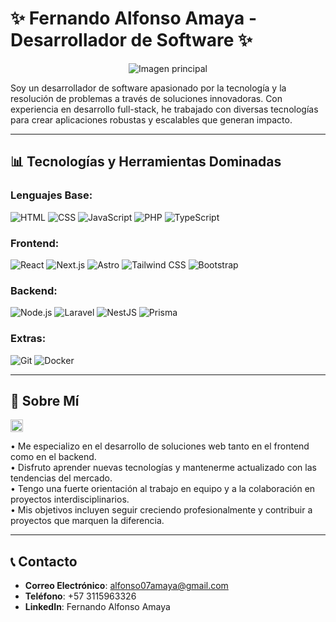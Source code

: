 # ✨ **Fernando Alfonso Amaya - Desarrollador de Software** ✨

<!-- Imagen principal centrada -->
<p align="center">
  <img src="https://verpex.com/assets/uploads/images/blog/How-to-become-a-Backend-Developer.jpg?v=1665484477" alt="Imagen principal" style="max-width: 40%; height: auto;">
</p>


Soy un desarrollador de software apasionado por la tecnología y la resolución de problemas a través de soluciones innovadoras. Con experiencia en desarrollo full-stack, he trabajado con diversas tecnologías para crear aplicaciones robustas y escalables que generan impacto.

---

## 📊 **Tecnologías y Herramientas Dominadas**

### **Lenguajes Base:**

![HTML](https://img.shields.io/badge/HTML-E34F26?style=for-the-badge&logo=html5&logoColor=white) ![CSS](https://img.shields.io/badge/CSS-1572B6?style=for-the-badge&logo=css3&logoColor=white) ![JavaScript](https://img.shields.io/badge/JavaScript-F7DF1E?style=for-the-badge&logo=javascript&logoColor=black) ![PHP](https://img.shields.io/badge/PHP-777BB4?style=for-the-badge&logo=php&logoColor=white) ![TypeScript](https://img.shields.io/badge/TypeScript-3178C6?style=for-the-badge&logo=typescript&logoColor=white)

### **Frontend:**

![React](https://img.shields.io/badge/React-61DAFB?style=for-the-badge&logo=react&logoColor=black) ![Next.js](https://img.shields.io/badge/Next.js-000000?style=for-the-badge&logo=next.js&logoColor=white) ![Astro](https://img.shields.io/badge/Astro-FF5D01?style=for-the-badge&logo=astro&logoColor=white) ![Tailwind CSS](https://img.shields.io/badge/Tailwind%20CSS-06B6D4?style=for-the-badge&logo=tailwindcss&logoColor=white) ![Bootstrap](https://img.shields.io/badge/Bootstrap-7952B3?style=for-the-badge&logo=bootstrap&logoColor=white)

### **Backend:**

![Node.js](https://img.shields.io/badge/Node.js-339933?style=for-the-badge&logo=nodedotjs&logoColor=white) ![Laravel](https://img.shields.io/badge/Laravel-FF2D20?style=for-the-badge&logo=laravel&logoColor=white) ![NestJS](https://img.shields.io/badge/NestJS-E0234E?style=for-the-badge&logo=nestjs&logoColor=white) ![Prisma](https://img.shields.io/badge/Prisma-2D3748?style=for-the-badge&logo=prisma&logoColor=white)

### **Extras:**

![Git](https://img.shields.io/badge/Git-F05032?style=for-the-badge&logo=git&logoColor=white) ![Docker](https://img.shields.io/badge/Docker-2496ED?style=for-the-badge&logo=docker&logoColor=white)

---

## 🚀 **Sobre Mí**

<!-- Imagen pequeña al lado de "Sobre Mí" -->
<p align="left">
  <img src="https://www.freepik.com/icons/developer" alt="Developer Icon" style="width: 20px; height: auto; vertical-align: middle;">
</p>


• Me especializo en el desarrollo de soluciones web tanto en el frontend como en el backend.  
• Disfruto aprender nuevas tecnologías y mantenerme actualizado con las tendencias del mercado.  
• Tengo una fuerte orientación al trabajo en equipo y a la colaboración en proyectos interdisciplinarios.  
• Mis objetivos incluyen seguir creciendo profesionalmente y contribuir a proyectos que marquen la diferencia.

---

## 📞 **Contacto**

- **Correo Electrónico**: alfonso07amaya@gmail.com
- **Teléfono**: +57 3115963326
- **LinkedIn**: Fernando Alfonso Amaya
